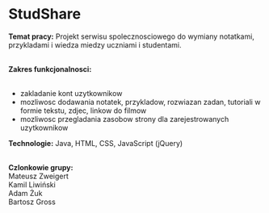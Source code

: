 # StudShare

<b>Temat pracy:</b> Projekt serwisu spolecznosciowego do wymiany notatkami, przykladami i wiedza miedzy uczniami i studentami.<br /><br />

<b>Zakres funkcjonalnosci:</b> <br /><br />

- zakladanie kont uzytkownikow<br />
- mozliwosc dodawania notatek, przykladow, rozwiazan zadan, tutoriali w formie tekstu, zdjec, linkow do filmow<br />
- mozliwosc przegladania zasobow strony dla zarejestrowanych uzytkownikow<br />

<b>Technologie:</b> Java, HTML, CSS, JavaScript (jQuery)<br /><br />

<b>Czlonkowie grupy:</b><br />
Mateusz Zweigert<br />
Kamil Liwiński<br />
Adam Żuk<br />
Bartosz Gross<br />

